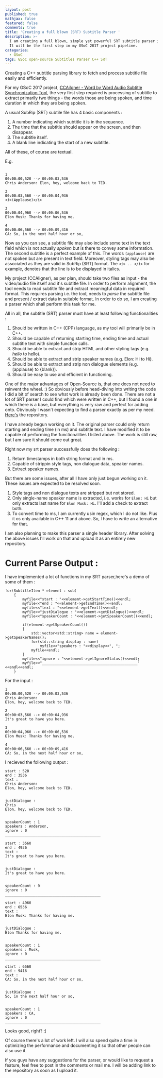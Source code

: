 ```yaml
---
layout: post
published: true
mathjax: false
featured: false
comments: true
title: 'Creating a full blown (SRT) Subtitle Parser '
description: >-
  I am creating a full blown, simple yet powerful SRT subtitle parser in C++ .
  It will be the first step in my GSoC 2017 project pipeline.
categories:
  - GSoC
tags: GSoC open-source Subtitles Parser C++ SRT
---
```

Creating a C++ subtitle parsing library to fetch and process subtitle file easily and efficiently.

For my GSoC 2017 project, [CCAilgner - Word by Word Audio Subtitle Synchronization Tool](https://saurabhshri.github.io/2017/05/gsoc/accepted-in-google-summer-of-code-2017), the very first step required is processing of subtitle to extract primarily two things - the words those are being spoken, and time duration in which they are being spoken. 

A usual SubRip (SRT) subtile file has 4 basic components :

1. A number indicating which subtitle it is in the sequence.
2. The time that the subtitle should appear on the screen, and then disappear.
3. The subtitle itself.
4. A blank line indicating the start of a new subtitle.

All of these, of course are textual.

E.g. 

```

1
00:00:00,520 --> 00:00:03,536
Chris Anderson: Elon, hey, welcome back to TED.

2
00:00:03,560 --> 00:00:04,936
<i>(Applause)</i>

3
00:00:04,960 --> 00:00:06,536
Elon Musk: Thanks for having me.

4
00:00:06,560 --> 00:00:09,416
CA: So, in the next half hour or so,

```

Now as you can see, a subtitle file may also include some text in the text field which is not actually _spoken_ but is there to convey some information. The second subtitle is a perfect example of this. The words `(applause)` are not spoken but are present in text field. Moreover, styling tags may also be associated as they are valid in SubRip (SRT) format. The `<i> .. </i>` for example, denotes  that the line is to be displayed in italics.

My project (CCAligner), as per plan, should take two files as input - the video/audio file itself and it's  subtitle file. In order to perform alignment, the tool needs to read subtitle file and extract meaningful data in required format. This requires parsing i.e. the tool, needs to _parse_ the subtitle file and present / extract data in suitable format. In order to do so, I am creating a parser which shall perform this task for me.

All in all, the subtitle (SRT) parser must have at least following functionalities :

1. Should be written in C++ (CPP) language, as my tool will primarily be in C++.
2. Should be capable of returning starting time, ending time and actual subtitle text with simple function calls.
3. Should be able to extract and strip HTML and other styling tags (e.g. <i> hello </i> to hello).
4. Should be able to extract and strip speaker names (e.g. Elon: Hi to Hi).
5. Should be able to extract and strip non dialogue elements (e.g. (applause) to {blank}).
6. Should be easy to use and efficient in functioning.

One of the major advantages of Open-Source is, that one does not need to reinvent the wheel. :) So obviously before head-diving into writing the code I did a bit of search to see what work is already been done. There are not a lot of SRT parser I could find which were written in C++, but I found a one in which there is a base, but everything is very raw and perfect for adding onto. Obviously I wasn't expecting to find a parser exactly as per my need. [Here's](github.com/young-developer/subtitle-parser) the repository. 

I have already begun working on it. The original parser could only return starting and ending time (in ms) and subtitle text. I have modified it to be capable of performing the functionalities I listed above. The work is still raw, but I am sure it should come out great.

Right now my srt parser successfully does the following : 

1. Return timestamps in both string format and in ms.
2. Capable of strippin style tags, non dialogue data, speaker names.
3. Extract speaker names.

But there are some issues, after all I have only just begun working on it. These issues are expected to be resolved soon.

1. Style tags and non dialogue texts are stripped but not stored.
2. Only single-name speaker name is extracted, i.e. works for `Elon: Hi` but only extracts last name for `Elon Musk: Hi`. I'll add a check to extract both.
3. To convert time to ms, I am currently usin regex, which I do not like. Plus it os only available in C++ 11 and above. So, I have to write an alternative for that.

I am also planning to make this parser a single header library. After solving the above issues I'll work on that and upload it as an entirely new repository.

# Current Parse Output : 

I have implemented a lot of functions in my SRT parser,here's a demo of some of them :

```
for(SubtitleItem * element : sub)
    {
        myfile<<"start : "<<element->getStartTime()<<endl;
        myfile<<"end : "<<element->getEndTime()<<endl;
        myfile<<"text : "<<element->getText()<<endl;
        myfile<<"justDialogue : "<<element->getDialogue()<<endl;
        myfile<<"speakerCount : "<<element->getSpeakerCount()<<endl;

        if(element->getSpeakerCount())
        {
            std::vector<std::string> name = element->getSpeakerNames();
            for(std::string display : name)
                myfile<<"speakers : "<<display<<", ";
            myfile<<endl;
        }
        myfile<<"ignore : "<<element->getIgnoreStatus()<<endl;
        myfile<<"____________________________________________"<<endl<<endl;
    }
```

For the input : 

```
1
00:00:00,520 --> 00:00:03,536
Chris Anderson:
Elon, hey, welcome back to TED.

2
00:00:03,560 --> 00:00:04,936
It's great to have you here.

3
00:00:04,960 --> 00:00:06,536
Elon Musk: Thanks for having me.

4
00:00:06,560 --> 00:00:09,416
CA: So, in the next half hour or so,
```

I recieved the following output :

```
start : 520
end : 3536
text : 
Chris Anderson:
Elon, hey, welcome back to TED.


justDialogue : 
Chris 
Elon, hey, welcome back to TED.


speakerCount : 1
speakers : Anderson, 
ignore : 0
____________________________________________

start : 3560
end : 4936
text : 
It's great to have you here.


justDialogue : 
It's great to have you here.


speakerCount : 0
ignore : 0
____________________________________________

start : 4960
end : 6536
text : 
Elon Musk: Thanks for having me.


justDialogue : 
Elon Thanks for having me.


speakerCount : 1
speakers : Musk, 
ignore : 0
____________________________________________

start : 6560
end : 9416
text : 
CA: So, in the next half hour or so,


justDialogue : 
So, in the next half hour or so,


speakerCount : 1
speakers : CA, 
ignore : 0
____________________________________________
```

Looks good, right? :)

Of course there's a lot of work left. I will also spend quite a time in optimizing the performance and documenting it so that other people can also use it. 

If you guys have any suggestions for the parser, or would like to request a feature, feel free to post in the comments or mail me. I will be adding link to the repository as soon as I upload it.



